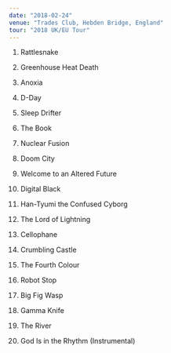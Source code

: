 ```yaml
---
date: "2018-02-24"
venue: "Trades Club, Hebden Bridge, England"
tour: "2018 UK/EU Tour"
---
```



 1. Rattlesnake

 2. Greenhouse Heat Death

 3. Anoxia

 4. D-Day

 5. Sleep Drifter

 6. The Book

 7. Nuclear Fusion

 8. Doom City

 9. Welcome to an Altered Future

10. Digital Black

11. Han-Tyumi the Confused Cyborg

12. The Lord of Lightning

13. Cellophane

14. Crumbling Castle

15. The Fourth Colour

16. Robot Stop

17. Big Fig Wasp

18. Gamma Knife

19. The River

20. God Is in the Rhythm
    (Instrumental)


